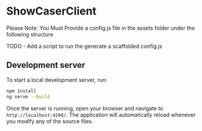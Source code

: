 # ShowCaserClient

Please Note: You Must Provide a config.js file in the assets folder under the following structure

TODO - Add a script to run the generate a scaffolded config.js

## Development server

To start a local development server, run:

```bash
npm install
ng serve --build
```

Once the server is running, open your browser and navigate to `http://localhost:4200/`. The application will automatically reload whenever you modify any of the source files.

